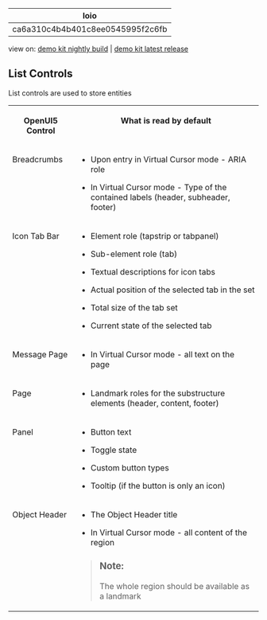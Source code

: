<!-- loioca6a310c4b4b401c8ee0545995f2c6fb -->

| loio |
| -----|
| ca6a310c4b4b401c8ee0545995f2c6fb |

<div id="loio">

view on: [demo kit nightly build](https://openui5nightly.hana.ondemand.com/#/topic/ca6a310c4b4b401c8ee0545995f2c6fb) | [demo kit latest release](https://openui5.hana.ondemand.com/#/topic/ca6a310c4b4b401c8ee0545995f2c6fb)</div>

## List Controls

List controls are used to store entities


<table>
<tr>
<th valign="top">

 OpenUI5 Control



</th>
<th valign="top">

What is read by default



</th>
</tr>
<tr>
<td valign="top">

Breadcrumbs



</td>
<td valign="top">

-   Upon entry in Virtual Cursor mode - ARIA role

-   In Virtual Cursor mode - Type of the contained labels \(header, subheader, footer\)




</td>
</tr>
<tr>
<td valign="top">

Icon Tab Bar



</td>
<td valign="top">

-   Element role \(tapstrip or tabpanel\)

-   Sub-element role \(tab\)

-   Textual descriptions for icon tabs

-   Actual position of the selected tab in the set

-   Total size of the tab set

-   Current state of the selected tab




</td>
</tr>
<tr>
<td valign="top">

Message Page



</td>
<td valign="top">

-   In Virtual Cursor mode - all text on the page




</td>
</tr>
<tr>
<td valign="top">

Page



</td>
<td valign="top">

-   Landmark roles for the substructure elements \(header, content, footer\)




</td>
</tr>
<tr>
<td valign="top">

Panel



</td>
<td valign="top">

-   Button text

-   Toggle state

-   Custom button types

-   Tooltip \(if the button is only an icon\)




</td>
</tr>
<tr>
<td valign="top">

Object Header



</td>
<td valign="top">

-   The Object Header title

-   In Virtual Cursor mode - all content of the region


> ### Note:  
> The whole region should be available as a landmark



</td>
</tr>
</table>

